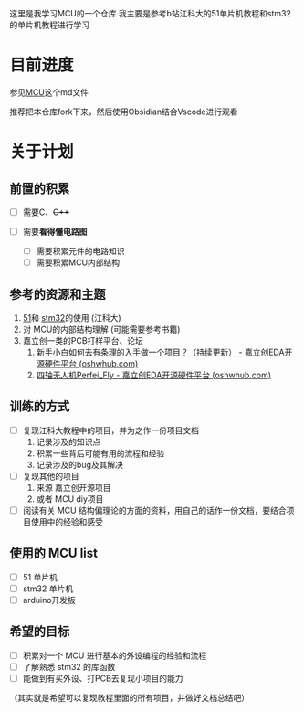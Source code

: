 这里是我学习MCU的一个仓库
我主要是参考b站江科大的51单片机教程和stm32的单片机教程进行学习
# 目前进度
参见[MCU](outOFdate/MCU_note/MCU.md)这个md文件

推荐把本仓库fork下来，然后使用Obsidian结合Vscode进行观看
# 关于计划
## 前置的积累
- [ ] 需要C、~~C++~~

- [ ] 需要**看得懂电路图**
	- [ ] 需要积累元件的电路知识
	- [ ] 需要积累MCU内部结构

## 参考的资源和主题
1. [51](https://www.bilibili.com/video/BV1Mb411e7re/?spm_id_from=333.337.search-card.all.click)和 [stm32](https://www.bilibili.com/video/BV1th411z7sn/?spm_id_from=333.337.search-card.all.click)的使用 (江科大)
2. 对 MCU的内部结构理解 (可能需要参考书籍)
3. 嘉立创一类的PCB打样平台、论坛
	1. [新手小白如何去有条理的入手做一个项目？（持续更新） - 嘉立创EDA开源硬件平台 (oshwhub.com)](https://oshwhub.com/article/ru-he-qu-wan-cheng-yi-ci-you-zhi-de-xiang-mu)
	2. [四轴无人机Perfei_Fly - 嘉立创EDA开源硬件平台 (oshwhub.com)](https://oshwhub.com/jiaLC_fei/Perfei_Fly1)

## 训练的方式
- [ ] 复现江科大教程中的项目，并为之作一份项目文档
	1. 记录涉及的知识点
	2. 积累一些背后可能有用的流程和经验
	3. 记录涉及的bug及其解决
- [ ] 复现其他的项目
	1. 来源 嘉立创开源项目 
	2. 或者 MCU diy项目
- [ ] 阅读有关 MCU 结构偏理论的方面的资料，用自己的话作一份文档，要结合项目使用中的经验和感受

## 使用的 MCU list
- [ ] 51 单片机
- [ ] stm32 单片机
- [ ] arduino开发板

## 希望的目标
- [ ] 积累对一个 MCU 进行基本的外设编程的经验和流程 
- [ ] 了解熟悉 stm32 的库函数
- [ ] 能做到有买外设、打PCB去复现小项目的能力

（其实就是希望可以复现教程里面的所有项目，并做好文档总结吧）


